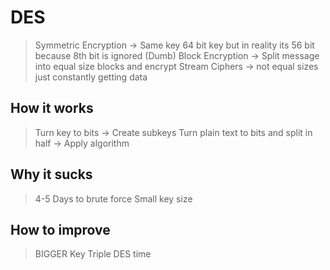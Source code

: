 # DES
> Symmetric Encryption -> Same key
> 64 bit key but in reality its 56 bit because 8th bit is ignored (Dumb)
> Block Encryption -> Split message into equal size blocks and encrypt
> Stream Ciphers -> not equal sizes just constantly getting data
## How it works 
>Turn key to bits  -> Create subkeys
>Turn plain text to bits and split in half -> Apply algorithm
## Why it sucks
>4-5 Days to  brute force
>Small key size
## How to improve 
> BIGGER Key
> Triple DES time
